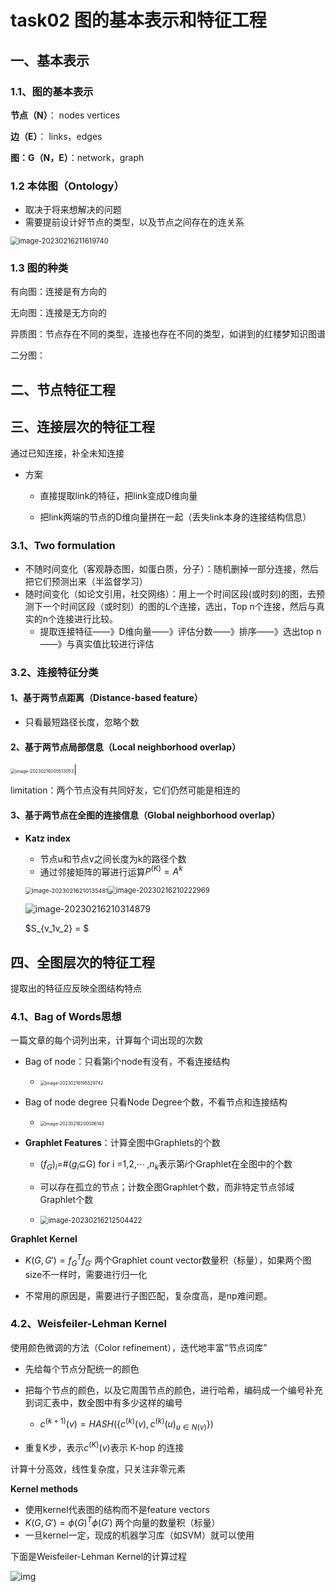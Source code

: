 # task02 图的基本表示和特征工程



## 一、基本表示

### 1.1、图的基本表示

**节点（N）**： nodes vertices

**边（E）**： links，edges

**图：G（N，E）**：network，graph

### 1.2 本体图（Ontology）

- 取决于将来想解决的问题
- 需要提前设计好节点的类型，以及节点之间存在的连关系

<img src="images/image-20230216211619740.png" alt="image-20230216211619740" style="zoom:80%;" />

### 1.3 图的种类

有向图：连接是有方向的

无向图：连接是无方向的

异质图：节点存在不同的类型，连接也存在不同的类型，如讲到的红楼梦知识图谱

二分图：

## 二、节点特征工程



## 三、连接层次的特征工程

通过已知连接，补全未知连接

- 方案

  - 直接提取link的特征，把link变成D维向量

  - 把link两端的节点的D维向量拼在一起（丢失link本身的连接结构信息）

### 3.1、**Two formulation**

- 不随时间变化（客观静态图，如蛋白质，分子）：随机删掉一部分连接，然后把它们预测出来（半监督学习）
- 随时间变化（如论文引用，社交网络）：用上一个时间区段(或时刻)的图，去预测下一个时间区段（或时刻）的图的L个连接，选出，Top n个连接，然后与真实的n个连接进行比较。
  - 提取连接特征——》D维向量——》评估分数——》排序——》选出top n——》与真实值比较进行评估

### 3.2、连接特征分类

#### 1、基于两节点距离（Distance-based feature）

- 只看最短路径长度，忽略个数

#### 2、基于两节点局部信息（Local neighborhood overlap）

<img src="images/image-20230216205513053.png" alt="image-20230216205513053" style="zoom: 50%;" />|



limitation：两个节点没有共同好友，它们仍然可能是相连的

#### 3、基于两节点在全图的连接信息（Global neighborhood overlap）

- **Katz index** 

  - 节点u和节点v之间长度为k的路径个数
  - 通过邻接矩阵的幂进行运算$P^{(K)}=A^{k}$

  <img src="images/image-20230216210135481.png" alt="image-20230216210135481" style="zoom: 67%;" /><img src="images/image-20230216210222969.png" alt="image-20230216210222969" style="zoom: 80%;" />

  ![image-20230216210314879](images/image-20230216210314879.png)

  $S_{v_1v_2} = $

## 四、全图层次的特征工程

提取出的特征应反映全图结构特点

### 4.1、Bag of  Words思想

一篇文章的每个词列出来，计算每个词出现的次数

- Bag of node：只看第i个node有没有，不看连接结构

  - <img src="images/image-20230216195529742.png" alt="image-20230216195529742" style="zoom: 50%;"	 />

- Bag of node degree 只看Node Degree个数，不看节点和连接结构

  - <img src="images/image-20230216200006143.png" alt="image-20230216200006143" style="zoom: 50%;" />

- **Graphlet Features**：计算全图中Graphlets的个数

  - $(f_{G})_i$=#($g_{i}$⊆G) for i =1,2,⋯ ,$n_k$表示第*i*个Graphlet在全图中的个数

  - 可以存在孤立的节点；计数全图Graphlet个数，而非特定节点邻域Graphlet个数

  - <img src="images/image-20230216212504422.png" alt="image-20230216212504422" style="zoom: 80%;" />

    

**Graphlet Kernel**

- $K(G,G')=f_{G}^{T}f_{G'}$ 两个Graphlet count vector数量积（标量），如果两个图size不一样时，需要进行归一化

- 不常用的原因是，需要进行子图匹配，复杂度高，是np难问题。



### 4.2、**Weisfeiler-Lehman Kernel**

使用颜色微调的方法（Color refinement），迭代地丰富“节点词库”

- 先给每个节点分配统一的颜色

- 把每个节点的颜色，以及它周围节点的颜色，进行哈希，编码成一个编号补充到词汇表中，数全图中有多少这样的编号
  - $c^{(k+1)}(v)=HASH(\{c^{(k)}(v),{c^{(k)}(u)}_{u∈N(v)}\})$
- 重复K步，表示$c^{(K)}(v)$表示 K-hop 的连接

计算十分高效，线性复杂度，只关注非零元素



**Kernel methods**

- 使用kernel代表图的结构而不是feature vectors
- $K(G,G')=ϕ(G)^{T}ϕ(G')$ 两个向量的数量积（标量）
- 一旦kernel一定，现成的机器学习库（如SVM）就可以使用



下面是Weisfeiler-Lehman Kernel的计算过程

![img](images/v2-b11d36c26668796b1d6badd30939cf31_720w-16765537803252.webp)
